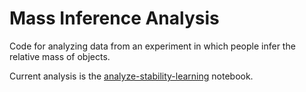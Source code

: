 Mass Inference Analysis
=======================

Code for analyzing data from an experiment in which people infer the relative mass of objects.

Current analysis is the [analyze-stability-learning](http://nbviewer.ipython.org/urls/raw.github.com/jhamrick/mass-inference-analysis/master/analyze-stability-learning.ipynb) notebook.

